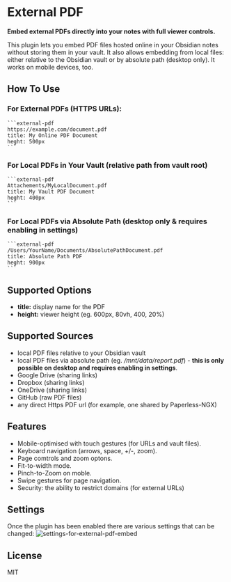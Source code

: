# External PDF

**Embed external PDFs directly into your notes with full viewer controls.**

This plugin lets you embed PDF files hosted online in your Obsidian notes without storing them in your vault. It also allows embedding from local files: either relative to the Obsidian vault or by absolute path (desktop only). It works on mobile devices, too.

## How To Use
### For External PDFs (HTTPS URLs):
````
```external-pdf
https://example.com/document.pdf
title: My Online PDF Document
heght: 500px
```
````
### For Local PDFs in Your Vault (relative path from vault root)
````
```external-pdf
Attachements/MyLocalDocument.pdf
title: My Vault PDF Document
heght: 400px
```
````
### For Local PDFs via Absolute Path (desktop only & requires enabling in settings)
````
```external-pdf
/Users/YourName/Documents/AbsolutePathDocument.pdf
title: Absolute Path PDF
heght: 900px
```
````
## Supported Options
- **title:** display name for the PDF
- **height:** viewer height (eg. 600px, 80vh, 400, 20%)

## Supported Sources
- local PDF files relative to your Obsidian vault
- local PDF files via absolute path (eg. */mnt/data/report.pdf*) - **this is only possible on desktop and requires enabling in settings**.
- Google Drive (sharing links)
- Dropbox (sharing links)
- OneDrive (sharing links)
- GitHub (raw PDF files)
- any direct Https PDF url (for example, one shared by Paperless-NGX)

## Features
- Mobile-optimised with touch gestures (for URLs and vault files).
- Keyboard navigation (arrows, space, +/-, zoom).
- Page comtrols and zoom optons.
- Fit-to-width mode.
- Pinch-to-Zoom on moble.
- Swipe gestures for page navigation.
- Security: the ability to restrict domains (for external URLs)

## Settings
Once the plugin has been enabled there are various settings that can be changed:
![settings-for-external-pdf-embed](https://github.com/user-attachments/assets/04731354-27f0-4f98-9a5e-ba49a813fb8a)

## License
MIT
